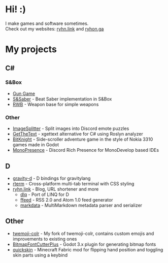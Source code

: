 # Hi! :)
I make games and software sometimes.  
Check out my websites: [ryhn.link](https://ryhn.link) and [ryhon.ga](https://ryhon.ga)

# My projects
## C#
### S&Box 
* [Gun Game](https://github.com/Ryhon0/sbox-gg)
* [S&Saber](https://github.com/Ryhon0/sandsaber) - Beat Saber implementation in S&Box
* [RWB](https://github.com/Ryhon0/RWB) - Weapon base for simple weapons
### Other
* [ImageSplitter](https://github.com/Ryhon0/ImageSplitter) - Split images into Discord emote puzzles
* [GetTheText](https://github.com/Ryhon0/GetTheText) - xgettext alternative for C# using Roslyn analyzer
* [BitKnight](https://github.com/Ryhon0/BitKnight) - Side-scroller adventure game in the style of Nokia 3310 games made in Godot
* [MonoPresence](https://github.com/Ryhon0/MonoPresence) - Discord Rich Presence for MonoDevelop based IDEs
## D
* [gravity-d](https://github.com/Ryhon0/gravity-d) - D bindings for gravitylang
* [rterm](https://github.com/Ryhon0/rterm) - Cross-platform multi-tab terminal with CSS styling
* [ryhn.link](https://ryhn.link) - Blog, URL shortener and more
  * [dlq](https://github.com/ryhn-link/dlq) - Port of LINQ for D
  * [ffeed](https://github.com/ryhn-link/ffeedd) - RSS 2.0 and Atom 1.0 feed generator
  * [markdata](https://github.com/ryhn-link/markdata) - MultiMarkdown metadata parser and serializer
## Other
* [twemoji-colr](https://github.com/Ryhon0/twemoji-colr) - My fork of twemoji-colr, contains custom emojis and improvements to existing ones
* [BitmapFontCutterPlus](https://github.com/Ryhon0/BitmapFontCutterPlus) - Godot 3.x plugin for generating bitmap fonts
* [quickskin](https://github.com/Ryhon0/quickskin) - Minecraft Fabric mod for flipping hand position and toggling skin parts using a keybind
